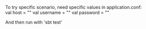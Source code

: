 
To try specific scenario, need specific values in application.conf:  
          val host = ""
          val username = ""
          val password = ""

And then run with 'sbt test'
